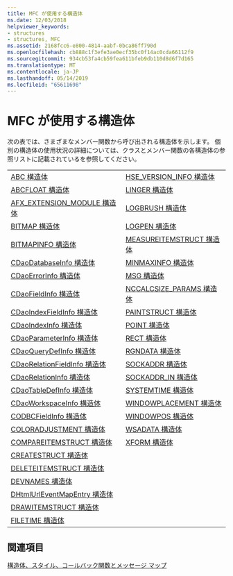 ```yaml
---
title: MFC が使用する構造体
ms.date: 12/03/2018
helpviewer_keywords:
- structures
- structures, MFC
ms.assetid: 2168fcc6-e800-4814-aabf-0bca86ff790d
ms.openlocfilehash: cb888c1f3efe3ae0ecf35bc0f14ac0cda66112f9
ms.sourcegitcommit: 934cb53fa4cb59fea611bfeb9db110d8d6f7d165
ms.translationtype: MT
ms.contentlocale: ja-JP
ms.lasthandoff: 05/14/2019
ms.locfileid: "65611698"
---
```

# <a name="structures-used-by-mfc"></a>MFC が使用する構造体

次の表では、さまざまなメンバー関数から呼び出される構造体を示します。 個別の構造体の使用状況の詳細については、クラスとメンバー関数の各構造体の参照リストに記載されているを参照してください。

|||
|-|-|
|[ABC 構造体](/windows/desktop/api/wingdi/ns-wingdi-_abc)|[HSE_VERSION_INFO 構造体](../../mfc/reference/hse-version-info-structure.md)|
|[ABCFLOAT 構造体](/windows/desktop/api/wingdi/ns-wingdi-_abcfloat)|[LINGER 構造体](/windows/desktop/api/winsock/ns-winsock-linger)|
|[AFX_EXTENSION_MODULE 構造体](../../mfc/reference/afx-extension-module-structure.md)|[LOGBRUSH 構造体](/windows/desktop/api/wingdi/ns-wingdi-taglogbrush)|
|[BITMAP 構造体](/windows/desktop/api/wingdi/ns-wingdi-tagbitmap)|[LOGPEN 構造体](/windows/desktop/api/Wingdi/ns-wingdi-taglogpen)|
|[BITMAPINFO 構造体](/windows/desktop/api/wingdi/ns-wingdi-tagbitmapinfo)|[MEASUREITEMSTRUCT 構造体](/windows/desktop/api/winuser/ns-winuser-tagmeasureitemstruct)|
|[CDaoDatabaseInfo 構造体](../../mfc/reference/cdaodatabaseinfo-structure.md)|[MINMAXINFO 構造体](/windows/desktop/api/winuser/ns-winuser-tagminmaxinfo)|
|[CDaoErrorInfo 構造体](../../mfc/reference/cdaoerrorinfo-structure.md)|[MSG 構造体](/windows/desktop/api/winuser/ns-winuser-tagmsg)|
|[CDaoFieldInfo 構造体](../../mfc/reference/cdaofieldinfo-structure.md)|[NCCALCSIZE_PARAMS 構造体](/windows/desktop/api/winuser/ns-winuser-tagnccalcsize_params)|
|[CDaoIndexFieldInfo 構造体](../../mfc/reference/cdaoindexfieldinfo-structure.md)|[PAINTSTRUCT 構造体](/windows/desktop/api/winuser/ns-winuser-tagpaintstruct)|
|[CDaoIndexInfo 構造体](../../mfc/reference/cdaoindexinfo-structure.md)|[POINT 構造体](/windows/desktop/api/windef/ns-windef-tagpoint)|
|[CDaoParameterInfo 構造体](../../mfc/reference/cdaoparameterinfo-structure.md)|[RECT 構造体](/windows/desktop/api/windef/ns-windef-tagrect)|
|[CDaoQueryDefInfo 構造体](../../mfc/reference/cdaoquerydefinfo-structure.md)|[RGNDATA 構造体](/windows/desktop/api/wingdi/ns-wingdi-_rgndata)|
|[CDaoRelationFieldInfo 構造体](../../mfc/reference/cdaorelationfieldinfo-structure.md)|[SOCKADDR 構造体](/windows/desktop/winsock/sockaddr-2)|
|[CDaoRelationInfo 構造体](../../mfc/reference/cdaorelationinfo-structure.md)|[SOCKADDR_IN 構造体](/windows/desktop/winsock/sockaddr-2)|
|[CDaoTableDefInfo 構造体](../../mfc/reference/cdaotabledefinfo-structure.md)|[SYSTEMTIME 構造体](/windows/desktop/api/minwinbase/ns-minwinbase-systemtime)
|[CDaoWorkspaceInfo 構造体](../../mfc/reference/cdaoworkspaceinfo-structure.md)|[WINDOWPLACEMENT 構造体](/windows/desktop/api/winuser/ns-winuser-tagwindowplacement)|
|[CODBCFieldInfo 構造体](../../mfc/reference/codbcfieldinfo-structure.md)|[WINDOWPOS 構造体](/windows/desktop/api/winuser/ns-winuser-tagwindowpos)
|[COLORADJUSTMENT 構造体](/windows/desktop/api/wingdi/ns-wingdi-tagcoloradjustment)|[WSADATA 構造体](/windows/desktop/api/winsock2/ns-winsock2-wsadata)|
|[COMPAREITEMSTRUCT 構造体](/windows/desktop/api/winuser/ns-winuser-tagcompareitemstruct)|[XFORM 構造体](/windows/desktop/api/wingdi/ns-wingdi-tagxform)|
|[CREATESTRUCT 構造体](/windows/desktop/api/winuser/ns-winuser-tagcreatestructa)||
|[DELETEITEMSTRUCT 構造体](/windows/desktop/api/winuser/ns-winuser-tagdeleteitemstruct)||
|[DEVNAMES 構造体](/windows/desktop/api/commdlg/ns-commdlg-tagdevnames)||
|[DHtmlUrlEventMapEntry 構造体](../../mfc/reference/dhtmlurleventmapentry-structure.md)||
|[DRAWITEMSTRUCT 構造体](/windows/desktop/api/winuser/ns-winuser-tagdrawitemstruct)||
|[FILETIME 構造体](/windows/desktop/api/minwinbase/ns-minwinbase-filetime)||

## <a name="see-also"></a>関連項目

[構造体、スタイル、コールバック関数とメッセージ マップ](../../mfc/reference/structures-styles-callbacks-and-message-maps.md)
